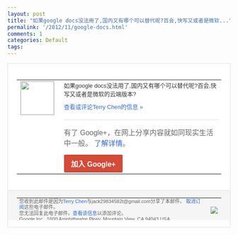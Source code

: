 ```yaml
---
layout: post
title: "如果google docs没法用了,国内又有哪个可以替代呢?百会,快写又或者是微软..."
permalink: '/2012/11/google-docs.html'
comments: 1
categories: Default
tags: 
---
```

<div style="border:solid 1px #dfdfdf;color:#686868;font:13px Arial"><div style="background-color:#fff;padding:20px;"><table cellpadding="0" cellspacing="0"><tr><td style="padding-right:15px;vertical-align:top"><a href="https://plus.google.com/_/notifications/emlink?emrecipient=110200756825219614165&amp;emid=CIDk8PiAxLMCFeU_QAodgT4AAA&amp;path=%2F108643996575278738906&amp;dt=1352536994627&amp;uob=8"><img height="75" src="https://lh3.googleusercontent.com/-KKRGTyJ5Bl0/AAAAAAAAAAI/AAAAAAAAEEY/jllxqER5dCk/s75-c-k-a/photo.jpg" style="border:solid 1px #cccccc;" width="75"/></a></td><td style="width:578px;color:#333;font:13px Arial;vertical-align:top"><div style="padding-bottom:10px">如果google docs没法用了,国内又有哪个可以替代呢<wbr/>?百会,快写又或者是微软的云端版本?</div><a href="https://plus.google.com/_/notifications/emlink?emrecipient=110200756825219614165&amp;emid=CIDk8PiAxLMCFeU_QAodgT4AAA&amp;path=%2F108643996575278738906%2Fposts%2FKeiC4iHnkud%3Fgpinv%3DAMIXal8ZgP2MDzDddtQf-8DW3GPUZlmqqXJDJHpexMtBl5c3ae6gp_eLXpVrbLK7uvR2nc0CERO7McZ6GpK4kwRzgj1m9zejL6ByEg6r5wjLD5c28CHKNKM&amp;dt=1352536994627&amp;uob=8" style="color:#3366CC;text-decoration:none">查看或评论Terry Chen的信息 »</a><div style="margin-top:20px;border-top:solid 1px #dfdfdf"><div style="padding:15px 0;color:#686868;font:16px Arial">有了 Google+，在网上分享内容就如同现实生活中一般。 <a href="http://www.google.com/+/learnmore/" style="color:#3366CC;text-decoration:none">了解详情</a>。</div><a href="https://plus.google.com/_/notifications/emlink?emrecipient=110200756825219614165&amp;emid=CIDk8PiAxLMCFeU_QAodgT4AAA&amp;path=%2F%3Fgpinv%3DAMIXal8ZgP2MDzDddtQf-8DW3GPUZlmqqXJDJHpexMtBl5c3ae6gp_eLXpVrbLK7uvR2nc0CERO7McZ6GpK4kwRzgj1m9zejL6ByEg6r5wjLD5c28CHKNKM&amp;dt=1352536994627&amp;uob=8" style="display:inline-block;padding:7px 15px;background-color:#d44b38; color:#fff;font-size:16px; font-weight:bold;border-radius:2px;-webkit-border-radius:2px; -moz-border-radius:2px;border:solid 1px #c43b28; white-space:nowrap;text-decoration:none">加入 Google+</a></div></td></tr></table></div><div style="border-top:solid 1px #dfdfdf;padding:0 20px; background-color:#f5f5f5"><table cellpadding="0" cellspacing="0" style="height:50px"><tbody><tr><td style="vertical-align:middle;width:100%; color:#636363;font:11px Arial; line-height:120%">您收到此邮件是因为<a href="https://plus.google.com/_/notifications/emlink?emrecipient=110200756825219614165&amp;emid=CIDk8PiAxLMCFeU_QAodgT4AAA&amp;path=%2F108643996575278738906%3Fgpinv%3DAMIXal8ZgP2MDzDddtQf-8DW3GPUZlmqqXJDJHpexMtBl5c3ae6gp_eLXpVrbLK7uvR2nc0CERO7McZ6GpK4kwRzgj1m9zejL6ByEg6r5wjLD5c28CHKNKM&amp;dt=1352536994627&amp;uob=8" style="color:#3366CC;text-decoration:none">Terry Chen</a>与jack29834582t@gmail.com分享了本邮件。 <a href="https://plus.google.com/_/notifications/emlink?emrecipient=110200756825219614165&amp;emid=CIDk8PiAxLMCFeU_QAodgT4AAA&amp;path=%2F_%2Fnonplus%2Femailsettings%3Fgpinv%3DAMIXal8ZgP2MDzDddtQf-8DW3GPUZlmqqXJDJHpexMtBl5c3ae6gp_eLXpVrbLK7uvR2nc0CERO7McZ6GpK4kwRzgj1m9zejL6ByEg6r5wjLD5c28CHKNKM%26est%3DADH5u8Xu-Y3qWmky1LMa8p4EVn-plONvk8At12I8tN5GXkE40s9Pm0moSapoFVuk6ZkBVpKZZrUkqWuWiU9uNYqOMc9VYxqVDJBg_dIy_PFF0tacp0y6AsIl7MkYC6P0cau5Cxh0co4i6MoaH0usXcoMYHnyvmcPTw&amp;dt=1352536994627&amp;uob=8" style="color:#3366CC;text-decoration:none">取消订阅</a>这些电子邮件。<br/>您无法回复此电子邮件。<a href="https://plus.google.com/_/notifications/emlink?emrecipient=110200756825219614165&amp;emid=CIDk8PiAxLMCFeU_QAodgT4AAA&amp;path=%2F108643996575278738906%2Fposts%2FKeiC4iHnkud%3Fgpinv%3DAMIXal8ZgP2MDzDddtQf-8DW3GPUZlmqqXJDJHpexMtBl5c3ae6gp_eLXpVrbLK7uvR2nc0CERO7McZ6GpK4kwRzgj1m9zejL6ByEg6r5wjLD5c28CHKNKM&amp;dt=1352536994627&amp;uob=8" style="color:#3366CC;text-decoration:none">查看该信息</a>以添加评论。<br/>Google Inc., 1600 Amphitheatre Pkwy, Mountain View, CA 94043 USA<br/></td><td><img src="https://ssl.gstatic.com/s2/oz/images/notifications/logo/google-plus-6617a72bb36cc548861652780c9e6ff1.png"/></td></tr></tbody></table></div></div>